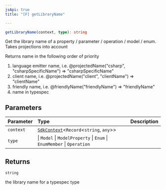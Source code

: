 ```yaml
---
jsApi: true
title: "[F] getLibraryName"

---
```

```ts
getLibraryName(context, type): string
```

Get the library name of a property / parameter / operation / model / enum. Takes projections into account

Returns name in the following order of priority
1. language emitter name, i.e. @projectedName("csharp", "csharpSpecificName") => "csharpSpecificName"
2. client name, i.e. @projectedName("client", "clientName") => "clientName"
3. friendly name, i.e. @friendlyName("friendlyName") => "friendlyName"
4. name in typespec

## Parameters

| Parameter | Type | Description |
| :------ | :------ | :------ |
| `context` | [`SdkContext`](../interfaces/SdkContext.md)<`Record`<`string`, `any`\>\> |  |
| `type` |    \| `Model`   \| `ModelProperty`   \| `Enum`   \| `EnumMember`   \| `Operation` |  |

## Returns

`string`

the library name for a typespec type
